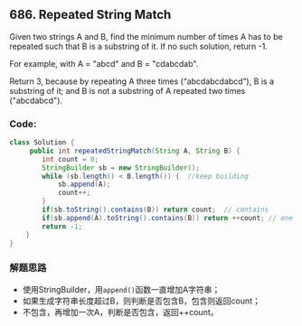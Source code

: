 ## 686. Repeated String Match
Given two strings A and B, find the minimum number of times A has to be repeated such that B is a substring of it. If no such solution, return -1.

For example, with A = "abcd" and B = "cdabcdab".

Return 3, because by repeating A three times (“abcdabcdabcd”), B is a substring of it; and B is not a substring of A repeated two times ("abcdabcd").

### Code:

```java
class Solution {
     public int repeatedStringMatch(String A, String B) {
        int count = 0;
        StringBuilder sb = new StringBuilder();
        while (sb.length() < B.length()) {  //keep building
            sb.append(A);
            count++;
        }
        if(sb.toString().contains(B)) return count;  // contains
        if(sb.append(A).toString().contains(B)) return ++count; // one more A
        return -1;
    }
}
```

### 解题思路
* 使用StringBuilder，用```append()```函数一直增加A字符串；
* 如果生成字符串长度超过B，则判断是否包含B，包含则返回count；
* 不包含，再增加一次A，判断是否包含，返回++count。